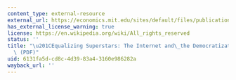 ```yaml
---
content_type: external-resource
external_url: https://economics.mit.edu/sites/default/files/publications/Equalizing%20Superstars%20-%20The%20Internet%20and%20the%20Democ.pdf
has_external_license_warning: true
license: https://en.wikipedia.org/wiki/All_rights_reserved
status: ''
title: "\u201CEqualizing Superstars: The Internet and\_the Democratization of Education.\u201D\
  \ (PDF)"
uid: 6131fa5d-cd8c-4d39-83a4-3160e986282a
wayback_url: ''
---
```

